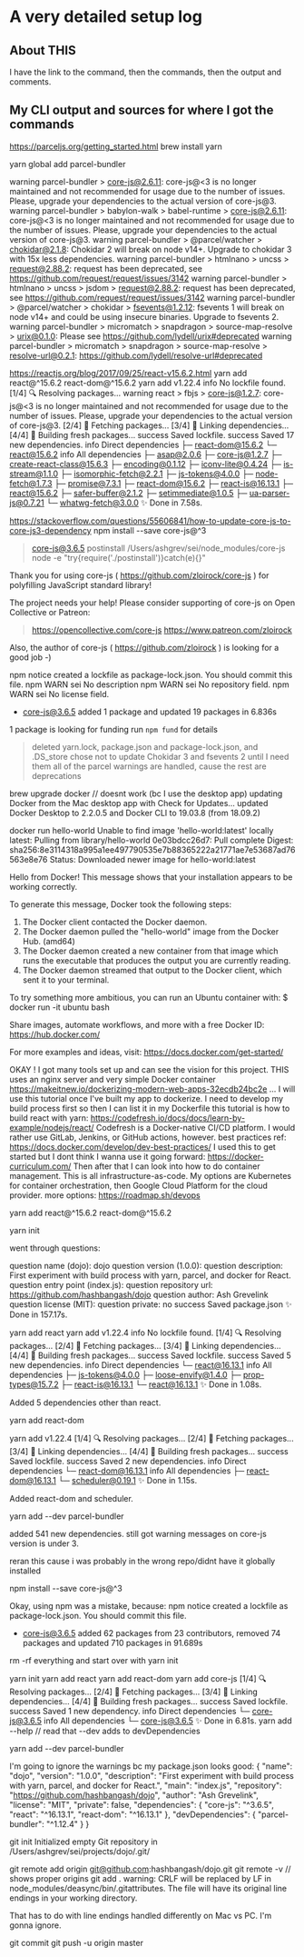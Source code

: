 # A very detailed setup log

## About THIS
I have the link to the command, then the commands, then the output and comments.


## My CLI output and sources for where I got the commands


https://parceljs.org/getting_started.html
brew install yarn

yarn global add parcel-bundler

warning parcel-bundler > core-js@2.6.11: core-js@<3 is no longer maintained and not recommended for usage due to the number of issues. Please, upgrade your dependencies to the actual version of core-js@3.
warning parcel-bundler > babylon-walk > babel-runtime > core-js@2.6.11: core-js@<3 is no longer maintained and not recommended for usage due to the number of issues. Please, upgrade your dependencies to the actual version of core-js@3.
warning parcel-bundler > @parcel/watcher > chokidar@2.1.8: Chokidar 2 will break on node v14+. Upgrade to chokidar 3 with 15x less dependencies.
warning parcel-bundler > htmlnano > uncss > request@2.88.2: request has been deprecated, see https://github.com/request/request/issues/3142
warning parcel-bundler > htmlnano > uncss > jsdom > request@2.88.2: request has been deprecated, see https://github.com/request/request/issues/3142
warning parcel-bundler > @parcel/watcher > chokidar > fsevents@1.2.12: fsevents 1 will break on node v14+ and could be using insecure binaries. Upgrade to fsevents 2.
warning parcel-bundler > micromatch > snapdragon > source-map-resolve > urix@0.1.0: Please see https://github.com/lydell/urix#deprecated
warning parcel-bundler > micromatch > snapdragon > source-map-resolve > resolve-url@0.2.1: https://github.com/lydell/resolve-url#deprecated

https://reactjs.org/blog/2017/09/25/react-v15.6.2.html
yarn add react@^15.6.2 react-dom@^15.6.2
yarn add v1.22.4
info No lockfile found.
[1/4] 🔍  Resolving packages...
warning react > fbjs > core-js@1.2.7: core-js@<3 is no longer maintained and not recommended for usage due to the number of issues. Please, upgrade your dependencies to the actual version of core-js@3.
[2/4] 🚚  Fetching packages...
[3/4] 🔗  Linking dependencies...
[4/4] 🔨  Building fresh packages...
success Saved lockfile.
success Saved 17 new dependencies.
info Direct dependencies
├─ react-dom@15.6.2
└─ react@15.6.2
info All dependencies
├─ asap@2.0.6
├─ core-js@1.2.7
├─ create-react-class@15.6.3
├─ encoding@0.1.12
├─ iconv-lite@0.4.24
├─ is-stream@1.1.0
├─ isomorphic-fetch@2.2.1
├─ js-tokens@4.0.0
├─ node-fetch@1.7.3
├─ promise@7.3.1
├─ react-dom@15.6.2
├─ react-is@16.13.1
├─ react@15.6.2
├─ safer-buffer@2.1.2
├─ setimmediate@1.0.5
├─ ua-parser-js@0.7.21
└─ whatwg-fetch@3.0.0
✨  Done in 7.58s.

https://stackoverflow.com/questions/55606841/how-to-update-core-js-to-core-js3-dependency
npm install --save core-js@^3

> core-js@3.6.5 postinstall /Users/ashgrev/sei/node_modules/core-js
> node -e "try{require('./postinstall')}catch(e){}"

Thank you for using core-js ( https://github.com/zloirock/core-js ) for polyfilling JavaScript standard library!

The project needs your help! Please consider supporting of core-js on Open Collective or Patreon:
> https://opencollective.com/core-js
> https://www.patreon.com/zloirock

Also, the author of core-js ( https://github.com/zloirock ) is looking for a good job -)

npm notice created a lockfile as package-lock.json. You should commit this file.
npm WARN sei No description
npm WARN sei No repository field.
npm WARN sei No license field.

+ core-js@3.6.5
added 1 package and updated 19 packages in 6.836s

1 package is looking for funding
  run `npm fund` for details

> deleted yarn.lock, package.json and package-lock.json, and .DS_store
> chose not to update Chokidar 3 and fsevents 2 until I need them
> all of the parcel warnings are handled, cause the rest are deprecations

brew upgrade docker // doesnt work (bc I use the desktop app)
updating Docker from the Mac desktop app with Check for Updates...
updated Docker Desktop to 2.2.0.5 and Docker CLI to 19.03.8 (from 18.09.2)

docker run hello-world
Unable to find image 'hello-world:latest' locally
latest: Pulling from library/hello-world
0e03bdcc26d7: Pull complete
Digest: sha256:8e3114318a995a1ee497790535e7b88365222a21771ae7e53687ad76563e8e76
Status: Downloaded newer image for hello-world:latest

Hello from Docker!
This message shows that your installation appears to be working correctly.

To generate this message, Docker took the following steps:
 1. The Docker client contacted the Docker daemon.
 2. The Docker daemon pulled the "hello-world" image from the Docker Hub.
    (amd64)
 3. The Docker daemon created a new container from that image which runs the
    executable that produces the output you are currently reading.
 4. The Docker daemon streamed that output to the Docker client, which sent it
    to your terminal.

To try something more ambitious, you can run an Ubuntu container with:
 $ docker run -it ubuntu bash

Share images, automate workflows, and more with a free Docker ID:
 https://hub.docker.com/

For more examples and ideas, visit:
 https://docs.docker.com/get-started/


OKAY ! I got many tools set up and can see the vision for this project.
THIS uses an nginx server and very simple Docker container https://makeitnew.io/dockerizing-modern-web-apps-32ecdb24bc2e ... I will use this tutorial once I've built my app to dockerize. I need to develop my build process first so then I can list it in my Dockerfile
this tutorial is how to build react with yarn: https://codefresh.io/docs/docs/learn-by-example/nodejs/react/ Codefresh is a Docker-native CI/CD platform. I would rather use GitLab, Jenkins, or GitHub actions, however.
best practices ref: https://docs.docker.com/develop/dev-best-practices/
I used this to get started but I dont think I wanna use it going forward: https://docker-curriculum.com/
Then after that I can look into how to do container management. This is all infrastructure-as-code. My options are Kubernetes for container orchestration, then Google Cloud Platform for the cloud provider. more options: https://roadmap.sh/devops

yarn add react@^15.6.2 react-dom@^15.6.2

yarn init

went through questions:

question name (dojo): dojo
question version (1.0.0):
question description: First experiment with build process with yarn, parcel, and docker for React.
question entry point (index.js):
question repository url: https://github.com/hashbangash/dojo
question author: Ash Grevelink
question license (MIT):
question private: no
success Saved package.json
✨  Done in 157.17s.

yarn add react
yarn add v1.22.4
info No lockfile found.
[1/4] 🔍  Resolving packages...
[2/4] 🚚  Fetching packages...
[3/4] 🔗  Linking dependencies...
[4/4] 🔨  Building fresh packages...
success Saved lockfile.
success Saved 5 new dependencies.
info Direct dependencies
└─ react@16.13.1
info All dependencies
├─ js-tokens@4.0.0
├─ loose-envify@1.4.0
├─ prop-types@15.7.2
├─ react-is@16.13.1
└─ react@16.13.1
✨  Done in 1.08s.

Added 5 dependencies other than react.


yarn add react-dom

yarn add v1.22.4
[1/4] 🔍  Resolving packages...
[2/4] 🚚  Fetching packages...
[3/4] 🔗  Linking dependencies...
[4/4] 🔨  Building fresh packages...
success Saved lockfile.
success Saved 2 new dependencies.
info Direct dependencies
└─ react-dom@16.13.1
info All dependencies
├─ react-dom@16.13.1
└─ scheduler@0.19.1
✨  Done in 1.15s.

Added react-dom and scheduler.


yarn add --dev parcel-bundler

added 541 new dependencies. still got warning messages on core-js version is under 3.

reran this cause i was probably in the wrong repo/didnt have it globally installed

npm install --save core-js@^3

Okay, using npm was a mistake, because:
npm notice created a lockfile as package-lock.json. You should commit this file.
+ core-js@3.6.5
added 62 packages from 23 contributors, removed 74 packages and updated 710 packages in 91.689s

rm -rf everything and start over with yarn init

yarn init
yarn add react
yarn add react-dom
yarn add core-js
[1/4] 🔍  Resolving packages...
[2/4] 🚚  Fetching packages...
[3/4] 🔗  Linking dependencies...
[4/4] 🔨  Building fresh packages...
success Saved lockfile.
success Saved 1 new dependency.
info Direct dependencies
└─ core-js@3.6.5
info All dependencies
└─ core-js@3.6.5
✨  Done in 6.81s.
yarn add --help // read that --dev adds to devDependencies

yarn add --dev parcel-bundler

I'm going to ignore the warnings bc my package.json looks good:
{
  "name": "dojo",
  "version": "1.0.0",
  "description": "First experiment with build process with yarn, parcel, and docker for React.",
  "main": "index.js",
  "repository": "https://github.com/hashbangash/dojo",
  "author": "Ash Grevelink",
  "license": "MIT",
  "private": false,
  "dependencies": {
    "core-js": "^3.6.5",
    "react": "^16.13.1",
    "react-dom": "^16.13.1"
  },
  "devDependencies": {
    "parcel-bundler": "^1.12.4"
  }
}

git init
Initialized empty Git repository in /Users/ashgrev/sei/projects/dojo/.git/

git remote add origin git@github.com:hashbangash/dojo.git
git remote -v // shows proper origins
git add .
warning: CRLF will be replaced by LF in node_modules/deasync/bin/.gitattributes.
The file will have its original line endings in your working directory.

That has to do with line endings handled differently on Mac vs PC. I'm gonna ignore.

git commit
git push -u origin master
